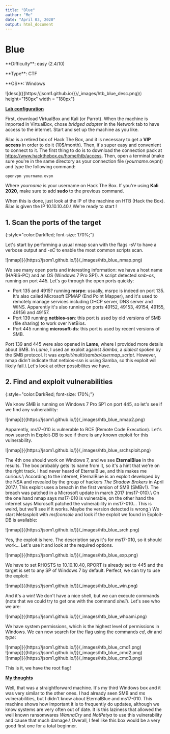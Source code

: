 ```yaml
---
title: "Blue"
author: "Me"
date: "April 03, 2020"
output: html_document
---
```


# Blue

 <div id="boxinfo">
 <div id="textbox">
 <p class="alignleft">**Difficulty**: easy (2.4/10)</p>
 <p class="aligncenter">**Type**: CTF</p>
 <p class="alignright">**OS**: Windows</p>
 </div>
 <div style="clear: both;"></div>
 </div> 

<div class="img_container">
![desc]({{https://jsom1.github.io/}}/_images/htb_blue_desc.png){: height="150px" width = "180px"}
</div>

<ins>**Lab configuration**</ins>

First, download VirtualBox and Kali (or Parrot). When the machine is imported in VirtualBox, chose *bridged adapter* in the Network tab to have access to the internet. Start and set up the machine as you like.

*Blue* is a retired box of Hack The Box, and it is necessary to get a **VIP access** in order to do it (10$/month). Then, it's super easy and convenient to connect to it. The first thing to do is to download the connection pack at <https://www.hackthebox.eu/home/htb/access>. Then, open a terminal (make sure you're in the same directory as your connection file (*yourname*.ovpn)) and type the following command:

~~~~
openvpn yourname.ovpn
~~~~~

Where *yourname* is your username on Hack The Box. 
If you're using **Kali 2020**, make sure to add **sudo** to the previous command.

When this is done, just look at the IP of the machine on HTB (Hack the Box). *Blue* is given the IP 10.10.10.40.\\
We're ready to start !

## 1. Scan the ports of the target
{:style="color:DarkRed; font-size: 170%;"}

Let's start by performing a usual nmap scan with the flags *-sV* to have a verbose output and *-sC* to enable the most common scripts scan.

<div class="img_container">
![nmap]({{https://jsom1.github.io/}}/_images/htb_blue_nmap.png)
</div>

We see many open ports and interesting information: we have a host name (HARIS-PC) and an OS (Windows 7 Pro SP1). A script detected *smb-os*, running on port 445. Let's go through the open ports quickly:

- Port 135 and 4915? running **msrpc**: usually, msrpc is indeed on port 135. It's also called Microsoft EPMAP (End Point Mapper), and it's used to remotely manage services including DHCP server, DNS server and WINS. Apparently it's also running on ports 49152, 49153, 49154, 49155, 49156 and 49157.
- Port 139 running **netbios-ssn**: this port is used by old versions of SMB (file sharing) to work over NetBios.
- Port 445 running **microsoft-ds**: this port is used by recent versions of SMB.

Port 139 and 445 were also opened in **Lame**, where I provided more details about SMB. In *Lame*, I used an exploit against *Samba*, a *dialect* spoken by the SMB protocol. It was *exploit/multi/samba/usermap_script*. However, nmap didn't indicate that netbios-ssn is using Samba, so this exploit will likely fail.\\
Let's look at other possibilites we have.

## 2. Find and exploit vulnerabilities
{:style="color:DarkRed; font-size: 170%;"}

We know SMB is running on Windows 7 Pro SP1 on port 445, so let's see if we find any vulnerability:

<div class="img_container">
![nmap]({{https://jsom1.github.io/}}/_images/htb_blue_nmap2.png)
</div>

Apparently, ms17-010 is vulnerable to RCE (Remote Code Execution). Let's now search in Exploit-DB to see if there is any known exploit for this vulnerability.

<div class="img_container">
![nmap]({{https://jsom1.github.io/}}/_images/htb_blue_srchsploit.png)
</div>

The 4th one should work on Windows 7, and we see **EternalBlue** in the results. The box probably gets its name from it, so it's a hint that we're on the right track. I had never heard of EternalBlue, and this makes me curious.\\
According to the internet, EternalBlue is an exploit developed by the NSA and revealed by the group of hackers *The Shadow Brokers* in April 2017.\\
This exploit uses a breach in the first version of SMB (SMBv1). The breach was patched in a Microsoft update in march 2017 (ms17-010).\\
On the one hand nmap says ms17-010 is vulnerable, on the other hand the internet says Microsoft patched the vulnerability in ms17-010... This is weird, but we'll see if it works. Maybe the version detected is wrong.\\
We start Metasploit with *msfconsole* and look if the exploit we found in Exploit-DB is available:

<div class="img_container">
![nmap]({{https://jsom1.github.io/}}/_images/htb_blue_srch.png)
</div>

Yes, the exploit is here. The description says it's for ms17-010, so it should work... Let's use it and look at the required options.

<div class="img_container">
![nmap]({{https://jsom1.github.io/}}/_images/htb_blue_exp.png)
</div>

We have to set RHOSTS to 10.10.10.40, RPORT is already set to 445 and the target is set to any SP of Windows 7 by default. Perfect, we can try to use the exploit:

<div class="img_container">
![nmap]({{https://jsom1.github.io/}}/_images/htb_blue_win.png)
</div>

And it's a win! We don't have a nice shell, but we can execute commands (note that we could try to get one with the command *shell*). Let's see who we are:

<div class="img_container">
![nmap]({{https://jsom1.github.io/}}/_images/htb_blue_whoami.png)
</div>

We have system permissions, which is the highest level of permissions in Windows. We can now search for the flag using the commands *cd*, *dir* and *type*:

<div class="img_container">
![nmap]({{https://jsom1.github.io/}}/_images/htb_blue_cmd1.png)
</div>

<div class="img_container">
![nmap]({{https://jsom1.github.io/}}/_images/htb_blue_cmd2.png)
</div>

<div class="img_container">
![nmap]({{https://jsom1.github.io/}}/_images/htb_blue_cmd3.png)
</div>

This is it, we have the root flag!

<ins>**My thoughts**</ins>

Well, that was a straightforward machine. It's my third Windows box and it was very similar to the other ones. I had already seen SMB and *ms* vulnerabilities, but I didn't know about EternalBlue and ms17-010. This machine shows how important it is to frequently do updates, although we know systems are very often out of date. It is this laziness that allowed the well known ransomwares *WannaCry* and *NotPetya* to use this vulnerability and cause that much damage.\\
Overall, I feel like this box would be a very good first one for a total beginner.
